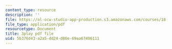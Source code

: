 ```yaml
---
content_type: resource
description: ''
file: https://ol-ocw-studio-app-production.s3.amazonaws.com/courses/18-06-linear-algebra-spring-2010/5b376d43a2a5dd24d86e69aa67406111_VqP2tREMvt0.pdf
file_type: application/pdf
resourcetype: Document
title: 3play pdf file
uid: 5b376d43-a2a5-dd24-d86e-69aa67406111
---
```

